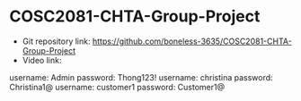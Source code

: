 # COSC2081-CHTA-Group-Project

- Git repository link: https://github.com/boneless-3635/COSC2081-CHTA-Group-Project
- Video link:

<Admin>
username: Admin
password: Thong123!

<Customer1>
username: christina
password: Christina1@

<Customer2>
username: customer1
password: Customer1@